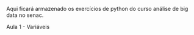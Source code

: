 Aqui ficará armazenado os exercícios de python do curso análise de big data no senac.

Aula 1 - Variáveis
